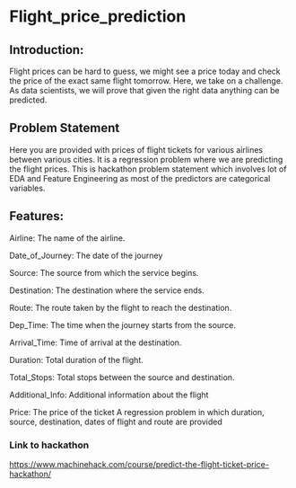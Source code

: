 # Flight_price_prediction

## Introduction: 

Flight prices can be hard to guess, we might see a price today and check the price of the  exact same flight tomorrow. Here, we take on a challenge. As data scientists, we will prove that given the right data anything can be predicted.

## Problem Statement

Here you are provided with prices of flight tickets for various airlines between various cities.
It is a regression problem where we are predicting the flight prices. This is hackathon problem statement which involves lot of EDA and Feature Engineering as most of the predictors are categorical variables.

## Features:
Airline: The name of the airline.

Date_of_Journey: The date of the journey

Source: The source from which the service begins.

Destination: The destination where the service ends.

Route: The route taken by the flight to reach the destination.

Dep_Time: The time when the journey starts from the source.

Arrival_Time: Time of arrival at the destination.

Duration: Total duration of the flight.

Total_Stops: Total stops between the source and destination.

Additional_Info: Additional information about the flight

Price: The price of the ticket
A regression problem in which duration, source, destination, dates of flight and route are provided

### Link to hackathon
https://www.machinehack.com/course/predict-the-flight-ticket-price-hackathon/
